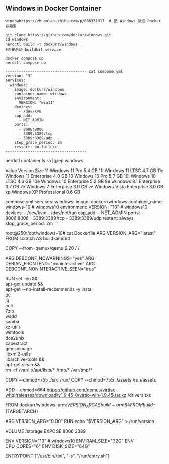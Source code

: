 ## Windows in Docker Container

```
windowhttps://zhuanlan.zhihu.com/p/686351917  # 把 Windows 装进 Docker 容器里

git clone https://github.com/dockur/windows.git
cd windows
nerdctl build -t dockurr/windows .
#需要启动 buildkit.service

docker compose up  
nerdctl compose up

------------------------------------ cat compose.yml
version: "3"
services:
  windows:
    image: dockurr/windows
    container_name: windows
    environment:
      VERSION: "win11"
    devices:
      - /dev/kvm
    cap_add:
      - NET_ADMIN
    ports:
      - 8006:8006
      - 3389:3389/tcp
      - 3389:3389/udp
    stop_grace_period: 2m
    restart: on-failure
------------------------------------

```


nerdctl container ls -a |grep windows


Value	Version	Size
11	Windows 11 Pro	5.4 GB
11l	Windows 11 LTSC	4.7 GB
11e	Windows 11 Enterprise	4.0 GB
10	Windows 10 Pro	5.7 GB
10l	Windows 10 LTSC	4.6 GB
10e	Windows 10 Enterprise	5.2 GB
8e	Windows 8.1 Enterprise	3.7 GB
7e	Windows 7 Enterprise	3.0 GB
ve	Windows Vista Enterprise	3.0 GB
xp	Windows XP Professional	0.6 GB

compose.yml
services:
  windows:
    image: dockurr/windows
    container_name: windows-10 # windows10
    environment:
      VERSION: "10"   # windows10
    devices:
      - /dev/kvm
      - /dev/net/tun
    cap_add:
      - NET_ADMIN
    ports:
      - 8006:8006
      - 3389:3389/tcp
      - 3389:3389/udp
    restart: always
    stop_grace_period: 2m

root@250:/opt/windows-10# cat Dockerfile 
ARG VERSION_ARG="latest"
FROM scratch AS build-amd64

COPY --from=qemux/qemu:6.20 / /

ARG DEBCONF_NOWARNINGS="yes"
ARG DEBIAN_FRONTEND="noninteractive"
ARG DEBCONF_NONINTERACTIVE_SEEN="true"

RUN set -eu && \
    apt-get update && \
    apt-get --no-install-recommends -y install \
        bc \
        jq \
        curl \
        7zip \
        wsdd \
        samba \
        xz-utils \
        wimtools \
        dos2unix \
        cabextract \
        genisoimage \
        libxml2-utils \
        libarchive-tools && \
    apt-get clean && \
    rm -rf /var/lib/apt/lists/* /tmp/* /var/tmp/*

COPY --chmod=755 ./src /run/
COPY --chmod=755 ./assets /run/assets

ADD --chmod=664 https://github.com/qemus/virtiso-whql/releases/download/v1.9.45-0/virtio-win-1.9.45.tar.xz /drivers.txz

FROM dockurr/windows-arm:${VERSION_ARG} AS build-arm64
FROM build-${TARGETARCH}

ARG VERSION_ARG="0.00"
RUN echo "$VERSION_ARG" > /run/version

VOLUME /storage
EXPOSE 8006 3389

ENV VERSION="10"    # windows10
ENV RAM_SIZE="32G"
ENV CPU_CORES="6"
ENV DISK_SIZE="64G"

ENTRYPOINT ["/usr/bin/tini", "-s", "/run/entry.sh"]
